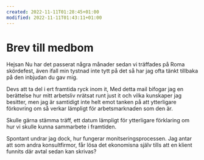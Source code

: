 ```yaml
---
created: 2022-11-11T01:28:45+01:00
modified: 2022-11-11T01:43:11+01:00
---
```


# Brev till medbom

Hejsan
Nu har det passerat några månader sedan vi träffades på Roma skördefest, även ifall min tystnad inte tytt på det så har jag ofta tänkt tillbaka på den inbjudan du gav mig.

Devs att ta del i ert framtida ryck inom it, 
Med detta mail bifogar jag en berättelse hur mitt arbetsliv nrätsat runt just it och vilka kunskaper jag besitter, men jag är samtidigt inte helt emot tanken på att ytterligare förkovring om så verkar lämpligt för arbetsmarknaden som den är.

Skulle gärna stämma träff, ett datum lämpligt för ytterligare förklaring om hur vi skulle kunna sammarbete i framtiden.

Spontant undrar jag dock, hur fungerar monitseringsprocessen.
Jag antar att som andra konsultfirmor, får lösa det ekonomisna själv tills att en klient funnits där avtal sedan kan skrivas?
